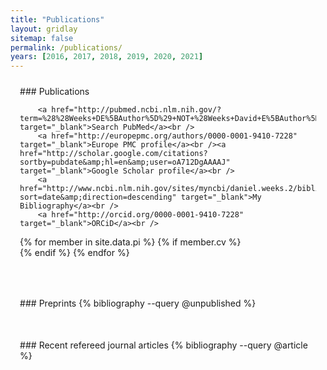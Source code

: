 ```yaml
---
title: "Publications"
layout: gridlay
sitemap: false
permalink: /publications/
years: [2016, 2017, 2018, 2019, 2020, 2021]
---
```


<style>
.jumbotron{
    padding:3%;
    padding-bottom:10px;
    padding-top:10px;
    margin-top:10px;
    margin-bottom:30px;
}
</style>

<div class="jumbotron">
### Publications



<p>

        <a href="http://pubmed.ncbi.nlm.nih.gov/?term=%28%28Weeks+DE%5BAuthor%5D%29+NOT+%28Weeks+David+E%5BAuthor%5D%29%29+NOT+%2831878736%29&amp;sort=date" target="_blank">Search PubMed</a><br />
        <a href="http://europepmc.org/authors/0000-0001-9410-7228" target="_blank">Europe PMC profile</a><br /><a href="http://scholar.google.com/citations?sortby=pubdate&amp;hl=en&amp;user=oA712DgAAAAJ" target="_blank">Google Scholar profile</a><br />
        <a href="http://www.ncbi.nlm.nih.gov/sites/myncbi/daniel.weeks.2/bibliography/47194278/public/?sort=date&amp;direction=descending" target="_blank">My Bibliography</a><br />
        <a href="http://orcid.org/0000-0001-9410-7228" target="_blank">ORCiD</a><br />
{% for member in site.data.pi %}
{% if member.cv %} <a href="{{ site.url }}{{ site.baseurl }}/{{ member.cv }}" target="_blank"><i class="ai ai-cv-square ai-3x"></i></a> <br /> {% endif %}
{% endfor %}        
</p>
</div>


<div class="jumbotron">
### Preprints
{% bibliography --query @unpublished %}
</div>

<div class="jumbotron">
### Recent refereed journal articles
{% bibliography --query @article %}
</div>

